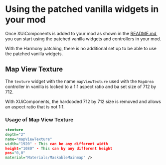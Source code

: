 # Using the patched vanilla widgets in your mod

Once XUiComponents is added to your mod as shown in the [README.md](../README.md),
you can start using the patched vanilla widgets and controllers in your mod.

With the Harmony patching, there is no additional set up to be able to use the patched vanilla widgets.

## Map View Texture

The `texture` widget with the name `mapViewTexture` used with the `MapArea` controller in vanilla is locked to a 1:1 aspect
ratio and ba set size of 712 by 712.

With XUiComponents, the hardcoded 712 by 712 size is removed and allows an aspect ratio that is not 1:1.

### Usage of Map View Texture

```XML
<texture 
depth="2" 
name="mapViewTexture"
width="1920" - This can be any different width
height="1080" - This can by any different height
pos="0,0" 
material="Materials/MaskableMainmap" />
```
